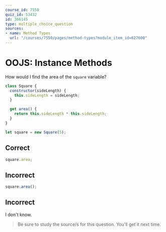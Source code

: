 ```yaml
---
course_id: 7550
quiz_id: 53432
id: 366145
type: multiple_choice_question
sources:
- name: Method Types
  url: "/courses/7550/pages/method-types?module_item_id=627600"
---
```


# OOJS: Instance Methods

How would I find the area of the `square` variable?

```javascript
class Square {
  constructor(sideLength) {
    this.sideLength = sideLength;
  }

  get area() {
    return this.sideLength * this.sideLength;
  }
}

let square = new Square(5);
```

## Correct

```javascript
square.area;
```

## Incorrect

```javascript
square.area();
```

## Incorrect

I don't know.

> Be sure to study the source/s for this question. You'll get it next time.
